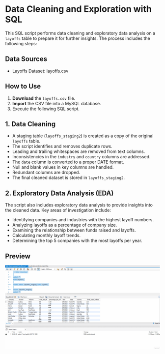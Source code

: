 # Data Cleaning and Exploration with SQL
This SQL script performs data cleaning and exploratory data analysis on a `layoffs` table to prepare it for further insights. The process includes the following steps:

## Data Sources
* Layoffs Dataset: layoffs.csv

## How to Use
1.  **Download** the `layoffs.csv` file.
2.  **Import** the CSV file into a MySQL database.
3.  Execute the following SQL script.

## 1. Data Cleaning

* A staging table (`layoffs_staging2`) is created as a copy of the original `layoffs` table.
* The script identifies and removes duplicate rows.
* Leading and trailing whitespaces are removed from text columns.
* Inconsistencies in the `industry` and `country` columns are addressed.
* The `date` column is converted to a proper DATE format.
* Null and blank values in key columns are handled.
* Redundant columns are dropped.
* The final cleaned dataset is stored in `layoffs_staging2`.

## 2. Exploratory Data Analysis (EDA)

The script also includes exploratory data analysis to provide insights into the cleaned data.  Key areas of investigation include:

* Identifying companies and industries with the highest layoff numbers.
* Analyzing layoffs as a percentage of company size.
* Examining the relationship between funds raised and layoffs.
* Calculating monthly layoff trends.
* Determining the top 5 companies with the most layoffs per year.

## Preview
![Preview of the project](SQL_Cleaning_EDA.gif)
